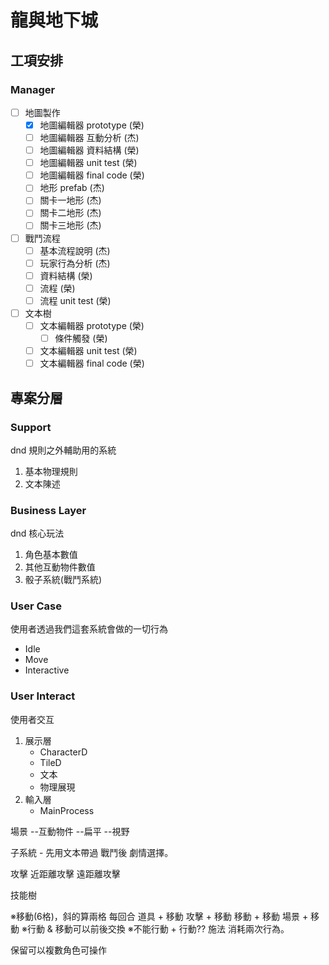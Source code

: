 # 龍與地下城 
## 工項安排
### Manager
- [ ] 地圖製作
    - [x] 地圖編輯器 prototype (榮)
    - [ ] 地圖編輯器 互動分析 (杰)
    - [ ] 地圖編輯器 資料結構 (榮)
    - [ ] 地圖編輯器 unit test (榮)
    - [ ] 地圖編輯器 final code (榮)
    - [ ] 地形 prefab (杰)
    - [ ] 關卡一地形 (杰)
    - [ ] 關卡二地形 (杰)
    - [ ] 關卡三地形 (杰)
- [ ] 戰鬥流程
    - [ ] 基本流程說明 (杰)
    - [ ] 玩家行為分析 (杰)
    - [ ] 資料結構 (榮)
    - [ ] 流程 (榮)
    - [ ] 流程 unit test (榮)
- [ ] 文本樹
    - [ ] 文本編輯器 prototype (榮)
        - [ ] 條件觸發 (榮)
    - [ ] 文本編輯器 unit test (榮)
    - [ ] 文本編輯器 final code (榮)
## 專案分層
### Support
dnd 規則之外輔助用的系統
1. 基本物理規則
1. 文本陳述
### Business Layer
dnd 核心玩法
1. 角色基本數值
1. 其他互動物件數值
1. 骰子系統(戰鬥系統)
### User Case
使用者透過我們這套系統會做的一切行為
* Idle
* Move
* Interactive
### User Interact
使用者交互
1. 展示層
    * CharacterD
    * TileD
    * 文本
    * 物理展現
1. 輸入層
    * MainProcess
	
	
場景 --互動物件
    --扁平
    --視野

子系統 - 先用文本帶過
戰鬥後  劇情選擇。


攻擊
近距離攻擊
遠距離攻擊

技能樹  

※移動(6格)，斜的算兩格
每回合
  道具 + 移動
  攻擊 + 移動
  移動 + 移動
  場景 + 移動
※行動 & 移動可以前後交換
※不能行動 + 行動??
施法 消耗兩次行為。

  
  
保留可以複數角色可操作
